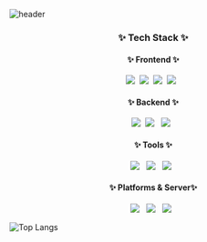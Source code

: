 ![header](https://capsule-render.vercel.app/api?type=waving&color=auto&height=300&section=header&text=Welcome%20to%20HeeTae's%20Github&fontSize=60)

<h3 align="center">✨ Tech Stack ✨</h3>

<h4 align="center">✨ Frontend ✨</h4>
<div align="center">
  <img src="https://img.shields.io/badge/react-20232a.svg?style=for-the-badge&logo=react&logoColor=61DAFB" />&nbsp
  <img src="https://img.shields.io/badge/javascript-F7DF1E.svg?style=for-the-badge&logo=javascript&logoColor=20232a" />&nbsp
  <img src="https://img.shields.io/badge/html5-E34F26.svg?style=for-the-badge&logo=html5&logoColor=white" />&nbsp
  <img src="https://img.shields.io/badge/css-1572B6?style=for-the-badge&logo=css3&logoColor=white" /> &nbsp
</div>
<h4 align="center">✨ Backend ✨</h4>
<div align="center">
  <img src="https://img.shields.io/badge/java-007396?style=for-the-badge&logo=java&logoColor=white">&nbsp
  <img src="https://img.shields.io/badge/Spring-6DB33F?style=for-the-badge&logo=spring&logoColor=white"/> &nbsp
  <img src="https://img.shields.io/badge/python-3776AB?style=for-the-badge&logo=python&logoColor=white" /> &nbsp
</div>
<h4 align="center">✨ Tools ✨</h4>
<div align="center">
  <img src="https://img.shields.io/badge/DBeaver-4D4D4D?style=for-the-badge&logo=dbeaver&logoColor=white"> &nbsp
  <img src="https://img.shields.io/badge/Eclipse IDE-2C2255?style=for-the-badge&logo=eclipse-ide&logoColor=white"> &nbsp
  <img src="https://img.shields.io/badge/Visual Studio Code-007ACC?style=for-the-badge&logo=visual-studio-code&logoColor=white"> &nbsp
</div>
<h4 align="center">✨ Platforms & Server✨</h4>
<div align="center">
  <img src="https://img.shields.io/badge/Android-3DDC84?style=for-the-badge&logo=Android&logoColor=white"/> &nbsp
  <img src="https://img.shields.io/badge/iOS-000000?style=for-the-badge&logo=iOS&logoColor=white"/> &nbsp
  <img src="https://img.shields.io/badge/apachetomcat-F8DC75?style=for-the-badge&logo=Apachetomcat&logoColor=white"/> &nbsp
</div>

![Top Langs](https://github-readme-stats.vercel.app/api/top-langs/?username=Park-M-S&layout=compact)

<!--
**Park-M-S/Park-M-S** is a ✨ _special_ ✨ repository because its `README.md` (this file) appears on your GitHub profile.

Here are some ideas to get you started:

- 🔭 I’m currently working on ...
- 🌱 I’m currently learning ...
- 👯 I’m looking to collaborate on ...
- 🤔 I’m looking for help with ...
- 💬 Ask me about ...
- 📫 How to reach me: ...
- 😄 Pronouns: ...
- ⚡ Fun fact: ...
-->
